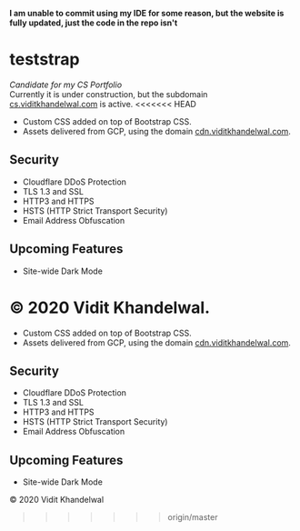 **I am unable to commit using my IDE for some reason, but the website is fully updated, just the code in the repo isn't**
# teststrap
<em>Candidate for my CS Portfolio</em><br>
Currently it is under construction, but the subdomain [cs.viditkhandelwal.com](https://cs.viditkhandelwal.com) is active. 
<<<<<<< HEAD

- Custom CSS added on top of Bootstrap CSS.
- Assets delivered from GCP, using the domain [cdn.viditkhandelwal.com](https://cdn.viditkhandelwal.com). 


## Security
 - Cloudflare DDoS Protection
 - TLS 1.3 and SSL 
 - HTTP3 and HTTPS
 - HSTS (HTTP Strict Transport Security)
 - Email Address Obfuscation


## Upcoming Features
 - Site-wide Dark Mode

&copy; 2020 Vidit Khandelwal.
=======

- Custom CSS added on top of Bootstrap CSS.
- Assets delivered from GCP, using the domain [cdn.viditkhandelwal.com](https://cdn.viditkhandelwal.com). 


## Security
 - Cloudflare DDoS Protection
 - TLS 1.3 and SSL 
 - HTTP3 and HTTPS
 - HSTS (HTTP Strict Transport Security)
 - Email Address Obfuscation


## Upcoming Features
 - Site-wide Dark Mode

&copy; 2020 Vidit Khandelwal 

>>>>>>> origin/master
